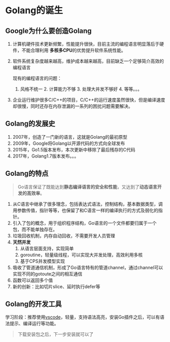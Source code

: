 # Golang的诞生

## Google为什么要创造Golang

1. 计算机硬件技术更新频繁，性能提升很快，目前主流的编程语言明显落后于硬件，不能合理利用 **多核多CPU**的优势提升软件系统性能。

2. 软件系统复杂度越来越高，维护成本越来越高，目前缺乏一个足够简介高效的编程语言

   现有的编程语言的问题：

   	1. 风格不统一
    	2. 计算能力不够
    	3. 处理大并发不够好
    	4. 等等。。。

3. 企业运行维护很多C/C++的项目，C/C++的运行速度虽然很快，但是编译速度却很慢，同时还存在内存泄漏的一系列的困扰问题需要解决。

## Golang的发展史

1. 2007年，创造了一门新的语言，这就是Golang的最初原型
2. 2009年，Google将Golang以开源代码的方式向全球发布
3. 2015年，Go1.5版本发布，本次更新中移除了最后残存的C代码
4. 2017年，Golang1.7版本发布。。。

## Golang的特点

> Go语言保证了既能达到**静态编译语言的安全和性能**，又达到了**动态语言开发的高效率**。

1. 从C语言中继承了很多理念，包括表达式语法，控制结构，基本数据类型，调用参数传值，指针等等，也保留了和C语言一样的编译执行的方式及弱化的指针。
2. 引入了包的概念，用于组织程序结构，Go语言的一个文件都要归属于一个包，而不能单独存在。
3. 垃圾回收机制，内存自动回收，不需要开发人员管理
4. **天然并发**
   1. 从语言层面支持，实现简单
   2. goroutine，轻量级线程，可以实现大并发处理，高效利用多核
   3. 基于CPS并发模型实现
5. 吸收了管道通信机制，形成了Go语言特有的管道channel，通过channel可以实现不同的gotoute之间的相互通信
6. 函数可以返回多个值
7. 新的创新：比如切片slice、延时执行defer等

## Golang的开发工具

学习阶段：推荐使用[vscode](https://code.visualstudio.com/)，轻量，支持语法高亮，安装Go插件之后，可以有语法提示、编译运行等功能。

> 下载安装包之后，下一步安装就可以了



